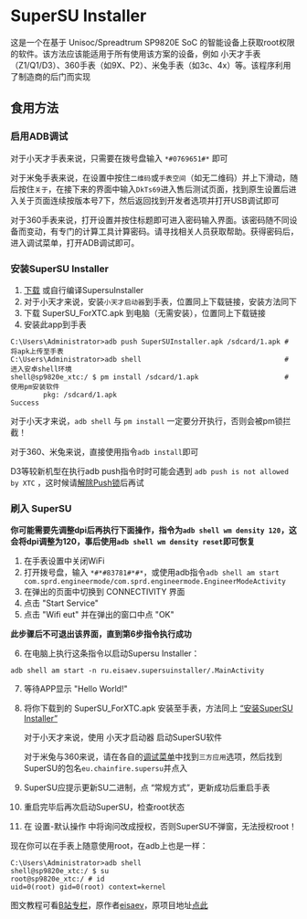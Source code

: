 # SuperSU Installer
这是一个在基于 Unisoc/Spreadtrum SP9820E SoC 的智能设备上获取root权限的软件。该方法应该能适用于所有使用该方案的设备，例如 小天才手表（Z1/Q1/D3）、360手表（如9X、P2）、米兔手表（如3c、4x）等。该程序利用了制造商的后门而实现

## 食用方法

### 启用ADB调试

对于小天才手表来说，只需要在拨号盘输入 `*#0769651#*` 即可

对于米兔手表来说，在设置中按住`二维码`或`手表空间`（如无二维码）并上下滑动，随后按住`关于`，在接下来的界面中输入`DkTs69`进入售后测试页面，找到原生设置后进入关于页面连续按版本号7下，然后返回找到开发者选项并打开USB调试即可

对于360手表来说，打开设置并按住标题即可进入密码输入界面。该密码随不同设备而变动，有专门的计算工具计算密码。请寻找相关人员获取帮助。获得密码后，进入调试菜单，打开ADB调试即可。

### 安装SuperSU Installer
1. [下载](https://github.com/ZH-XiJun/SuperSUInstaller/releases/) 或自行编译SupersuInstaller
2. 对于小天才来说，安装`小天才启动器`到手表，位置同上下载链接，安装方法同下
3. 下载 SuperSU_ForXTC.apk 到电脑（无需安装），位置同上下载链接
4. 安装此app到手表
```
C:\Users\Administrator>adb push SuperSUInstaller.apk /sdcard/1.apk # 将apk上传至手表
C:\Users\Administrator>adb shell                                   # 进入安卓shell环境
shell@sp9820e_xtc:/ $ pm install /sdcard/1.apk                     # 使用pm安装软件
        pkg: /sdcard/1.apk
Success
```
对于小天才来说，`adb shell` 与 `pm install` 一定要分开执行，否则会被pm锁拦截！

对于360、米兔来说，直接使用指令`adb install`即可

D3等较新机型在执行adb push指令时时可能会遇到 `adb push is not allowed by XTC` ，这时候请[解除Push锁](https://github.com/ReX-iMoo-Team/iMoo-Toolkit)后再试

### 刷入 SuperSU

**你可能需要先调整dpi后再执行下面操作，指令为`adb shell wm density 120`，这会将dpi调整为120，事后使用`adb shell wm density reset`即可恢复**

1. 在手表设置中关闭WiFi
2. 打开拨号盘，输入 `*#*#83781#*#*`，或使用adb指令`adb shell am start com.sprd.engineermode/com.sprd.engineermode.EngineerModeActivity`
3. 在弹出的页面中切换到 CONNECTIVITY 界面
4. 点击 "Start Service"
5. 点击 "Wifi eut" 并在弹出的窗口中点 "OK"

**此步骤后不可退出该界面，直到第6步指令执行成功**

6. 在电脑上执行这条指令以启动Supersu Installer：
```
adb shell am start -n ru.eisaev.supersuinstaller/.MainActivity
```
7. 等待APP显示 "Hello World!"
8. 将你下载到的 SuperSU_ForXTC.apk 安装至手表，方法同上 [“安装SuperSU Installer”](https://github.com/ZH-XiJun/SuperSUInstaller#%E5%AE%89%E8%A3%85supersu-installer)

   对于小天才来说，使用 小天才启动器 启动SuperSU软件

   对于米兔与360来说，请在各自的[调试菜单](#启用adb调试)中找到`三方应用`选项，然后找到SuperSU的包名`eu.chainfire.supersu`并点入
9. SuperSU应提示更新SU二进制，点 “常规方式”，更新成功后重启手表
10. 重启完毕后再次启动SuperSU，检查root状态
11. 在 设置-默认操作 中将询问改成授权，否则SuperSU不弹窗，无法授权root！

现在你可以在手表上随意使用root，在adb上也是一样：
```
C:\Users\Administrator>adb shell
shell@sp9820e_xtc:/ $ su
root@sp9820e_xtc:/ # id
uid=0(root) gid=0(root) context=kernel
```
图文教程可看[B站专栏](https://www.bilibili.com/read/cv20433593?spm_id_from=333.999.0.0)，原作者[eisaev](https://github.com/eisaev)，原项目地址[点此](https://github.com/eisaev/SuperSUInstaller/)
